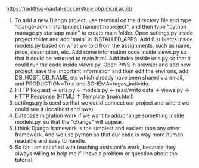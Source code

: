 https://radithya-naufal-soccerstore.pbp.cs.ui.ac.id/

1. To add a new Django project, use terminal on the directory file and type "django-admin startproject nameoftheproject", and then type "python manage.py startapp main" to create main folder. Open settings.py inside project folder and add 'main' in INSTALLED_APPS. Add 6 subjects inside models.py based on what we told from the assignments, such as name, price, description, etc. Add some information code inside views.py so that it could be returned to main.html. Add index inside urls.py so that it could run the code inside views.py. Open PWS in browser and add new project, save the important information and then edit the environs, add DB_HOST, DB_NAME, etc which already have been shared via email, and PRODUCTION=True and SCHEMA=tugas_individu.
2. HTTP Request      →       urls.py
                                ↓
models.py ← read/write data → views.py → HTTP Response (HTML)
                                ↑
                        Template (main.html)
3. settings.py is used so that we could connect our project and where we could see it (localhost and pws).
4. Database migration work if we want to add/change something inside models.py, so that the "change" will appear.
5. I think Django framework is the simplest and easiest than any other framework. And we use python so that our code is way more human readable and easy to handle.
6. So far i am satisfied with teaching assistant's work, because they always willing to help me if i have a problem or question about the tutorial.
